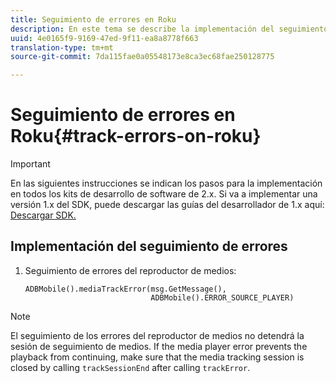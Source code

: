 ```yaml
---
title: Seguimiento de errores en Roku
description: En este tema se describe la implementación del seguimiento de errores mediante el uso del SDK de medios en Roku.
uuid: 4e0165f9-9169-47ed-9f11-ea8a8778f663
translation-type: tm+mt
source-git-commit: 7da115fae0a05548173e8ca3ec68fae250128775

---
```



# Seguimiento de errores en Roku{#track-errors-on-roku}

>[!IMPORTANT]
>
>En las siguientes instrucciones se indican los pasos para la implementación en todos los kits de desarrollo de software de 2.x. Si va a implementar una versión 1.x del SDK, puede descargar las guías del desarrollador de 1.x aquí: [Descargar SDK.](/help/sdk-implement/download-sdks.md)

## Implementación del seguimiento de errores

1. Seguimiento de errores del reproductor de medios:

   ```
   ADBMobile().mediaTrackError(msg.GetMessage(), 
                               ADBMobile().ERROR_SOURCE_PLAYER)
   ```

>[!NOTE]
>
>El seguimiento de los errores del reproductor de medios no detendrá la sesión de seguimiento de medios. If the media player error prevents the playback from continuing, make sure that the media tracking session is closed by calling `trackSessionEnd` after calling `trackError`.

